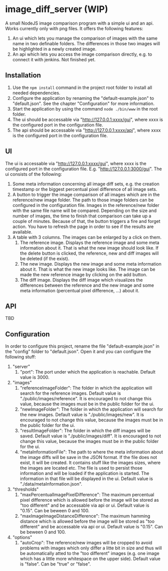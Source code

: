 # image_diff_server (WIP)

A small NodeJS image comparison program with a simple ui and an api. Works currently only with png files. It offers the following features:

1. An ui which lets you manage the comparison of images with the same name in two definable folders. The differences in those two images will be highlighted in a newly created image.
2. An api which lets you access the image comparison directly, e.g. to connect it with jenkins. Not finished yet.

## Installation

1. Use the `npm install` command in the project root folder to install all needed dependencies.
2. Configure the application by renaming the "default-example.json" to "default.json". See the chapter "Configuration" for more information.
3. Start the application by using the command `node ./bin/www` in the root folder.
4. The ui should be accessable via "http://127.0.0.1:xxxx/gui", where xxxx is the configured port in the configuration file.
5. The api should be accessable via "http://127.0.0.1:xxxx/api", where xxxx is the configured port in the configuration file.

## UI

The ui is accessable via "http://127.0.0.1:xxxx/gui", where xxxx is the configured port in the configuration file. E.g. "http://127.0.0.1:3000/gui".
The ui consists of the following:

1. Some meta information concerning all image diff sets, e.g. the creation timestamp or the biggest percentual pixel difference of all image sets.
2. A button to trigger the image comparison of all images which are in the reference/new image folder. The path to those image folders can be configured in the configuration file. Images in the reference/new folder with the same file name will be compared. Depending on the size and number of images, the time to finish that comparison can take up a couple of minutes. Because of that, the button triggers a fire and forget action. You have to refresh the page in order to see if the results are available.
3. A table with 3 columns. The images can be enlarged by a click on them.
    1. The reference image. Displays the reference image and some meta information about it. That is what the new image should look like. If the delete button is clicked, the reference, new and diff images will be deleted (if the exist).
    2. The new image. Displays the new image and some meta information about it. That is what the new image looks like. The image can be made the new reference image by clicking on the add button.
    3. The diff image. Displays the diff image which visualizes the differences between the reference and the new image and some meta information (percentual pixel difference, ...) about it.

## API
TBD

## Configuration

In order to configure this project, rename the file "default-example.json" in the "config" folder to "default.json". Open it and you can configure the following stuff:

1. "server" 
    1. "port": The port under which the application is reachable. Default value  is 3000.
2. "images"
    1. "referenceImageFolder": The folder in which the application will search for the reference images. Default value is "./public/images/reference". It is encouraged to not change this value, because the images must be in the public folder for the ui.
    2. "newImageFolder": The folder in which the application will search for the new images. Default value is "./public/images/new". It is encouraged to not change this value, because the images must be in the public folder for the ui.
    3. "resultImageFolder": The folder in which the diff images will be saved. Default value is "./public/images/diff". It is encouraged to not change this value, because the images must be in the public folder for the ui.
    4. "metaInformationFile": The path to where the meta information about the image diffs will be save in the JSON format. If the file does not exist, it will be created. It contains stuff like the images sizes, where the images are located etc. The file is used to persist those information and will be loaded if the application is started. The information in that file will be displayed in the ui. Default value is "./data/metaInformation.json".
3. "thresholds"
    1. "maxPercentualImagePixelDifference": The maximum percentual pixel difference which is allowed before the image will be stored as "too different" and be accessable via api or ui. Default value is "0.15". Can be beween 0 and 100.
    2. "maxImageImageDistanceDifference": The maximum hamming distance which is allowed before the image will be stored as "too different" and be accessable via api or ui. Default value is "0.15". Can be beween 0 and 100.
4. "options"
    1. "autoCrop": The reference/new images will be cropped to avoid problems with images which only differ a litte bit in size and thus will be automatically atted to the "too different" images (e.g. one image which has a little more whitespace on the upper side). Default value is "false". Can be "true" or "false".